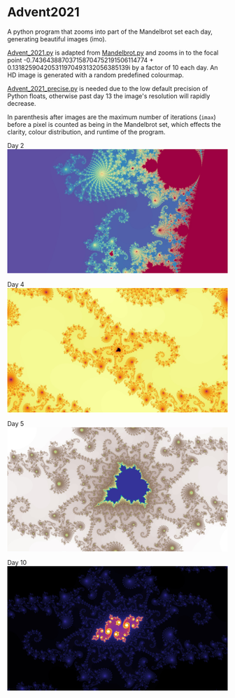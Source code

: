 # Advent2021
A python program that zooms into part of the Mandelbrot set each day, generating beautiful images (imo).

[Advent_2021.py](https://github.com/EthanTribe/Advent2021/blob/main/Advent%202021.py) is adapted from [Mandelbrot.py](https://github.com/EthanTribe/The_Mandelbrot_Set_and_Pi/blob/main/Mandelbrot.py) and zooms in to the focal point -0.743643887037158704752191506114774 + 0.131825904205311970493132056385139i by a factor of 10 each day. An HD image is generated with a random predefined colourmap.

[Advent_2021_precise.py](https://github.com/EthanTribe/Advent2021/blob/main/Advent%202021%20precise.py) is needed due to the low default precision of Python floats, otherwise past day 13 the image's resolution will rapidly decrease.

In parenthesis after images are the maximum number of iterations (`imax`) before a pixel is counted as being in the Mandelbrot set, which effects the clarity, colour distribution, and runtime of the program.

Day 2
![day2](https://github.com/EthanTribe/Advent2021/blob/main/Advent2.jpg)

Day 4
![day4](https://github.com/EthanTribe/Advent2021/blob/main/Advent4.jpg)

Day 5
![day5](https://github.com/EthanTribe/Advent2021/blob/main/Advent5.jpg)

Day 10
![day10](https://github.com/EthanTribe/Advent2021/blob/main/Advent10%20(4000).jpg)
